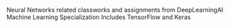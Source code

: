 Neural Networks related classworks and assignments from DeepLearningAI Machine Learning Specialization
Includes TensorFlow and Keras
